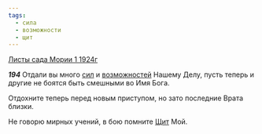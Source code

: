 ```yaml
---
tags:
  - сила
  - возможности
  - щит
---
```


[Листы сада Мории 1 1924г](https://127.0.0.1:4002/agni/1924)

___194___
Отдали вы много [сил](../../../tags/#сила) и [возможностей](../../../tags/#возможности) Нашему Делу, пусть теперь и другие не боятся быть смешными во Имя Бога.   

Отдохните теперь перед новым приступом, но зато последние Врата близки.   

Не говорю мирных учений, в бою помните [Щит](../../../tags/#щит) Мой.   

